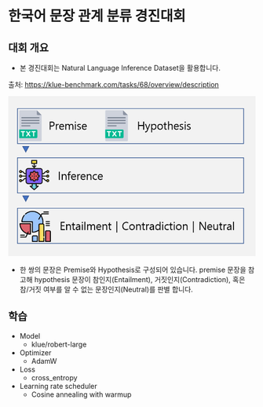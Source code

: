# 한국어 문장 관계 분류 경진대회 
## 대회 개요
* 본 경진대회는 Natural Language Inference Dataset을 활용합니다.

출처: https://klue-benchmark.com/tasks/68/overview/description

<img src="images/korean.png">

* 한 쌍의 문장은 Premise와 Hypothesis로 구성되어 있습니다. premise 문장을 참고해 hypothesis 문장이 참인지(Entailment), 거짓인지(Contradiction), 혹은 참/거짓 여부를 알 수 없는 문장인지(Neutral)를 판별 합니다.

## 학습
* Model
  * klue/robert-large
* Optimizer
  * AdamW
* Loss
  * cross_entropy
* Learning rate scheduler
  * Cosine annealing with warmup
    
